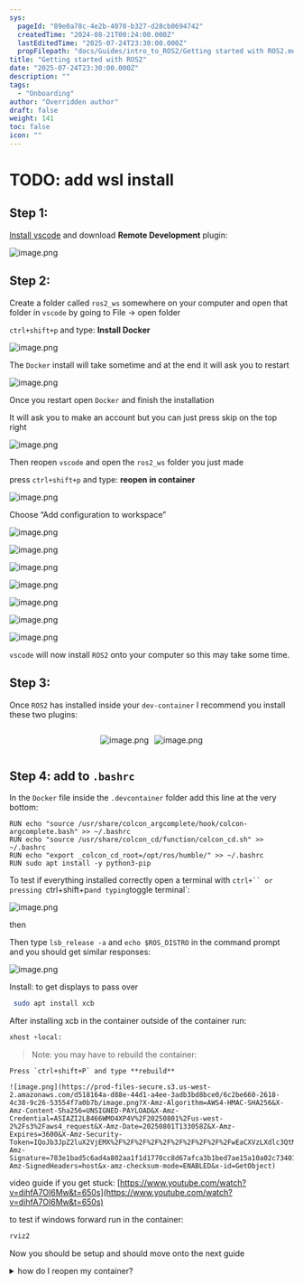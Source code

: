```yaml
---
sys:
  pageId: "89e0a78c-4e2b-4070-b327-d28cb0694742"
  createdTime: "2024-08-21T00:24:00.000Z"
  lastEditedTime: "2025-07-24T23:30:00.000Z"
  propFilepath: "docs/Guides/intro_to_ROS2/Getting started with ROS2.md"
title: "Getting started with ROS2"
date: "2025-07-24T23:30:00.000Z"
description: ""
tags:
  - "Onboarding"
author: "Overridden author"
draft: false
weight: 141
toc: false
icon: ""
---
```


# TODO: add wsl install

## Step 1:

[Install vscode](https://code.visualstudio.com/download) and download **Remote Development** plugin:

![image.png](https://prod-files-secure.s3.us-west-2.amazonaws.com/d518164a-d88e-44d1-a4ee-3adb3bd8bce0/efb52993-1881-4a40-b95e-6f020334f022/image.png?X-Amz-Algorithm=AWS4-HMAC-SHA256&X-Amz-Content-Sha256=UNSIGNED-PAYLOAD&X-Amz-Credential=ASIAZI2LB466WNRIWVE5%2F20250801%2Fus-west-2%2Fs3%2Faws4_request&X-Amz-Date=20250801T133049Z&X-Amz-Expires=3600&X-Amz-Security-Token=IQoJb3JpZ2luX2VjEMX%2F%2F%2F%2F%2F%2F%2F%2F%2F%2FwEaCXVzLXdlc3QtMiJHMEUCIG6LzFFvMBcRRSW3cuXA9kH8oi5iTrrCziX7m964sclGAiEAhQj8AvianRcpmoakCo0odwkq%2BMqNLFfEd4Pypg77Ni4qiAQI7f%2F%2F%2F%2F%2F%2F%2F%2F%2F%2FARAAGgw2Mzc0MjMxODM4MDUiDHfZFXKsBMyKD7ETPyrcA6zb%2BTLr%2B%2BLPLL5eRFqlfbNR18Qw0rsLPubcdTYQ1kyVD5e1LZ%2FFsUT3U4VfzaT6JFlYHiyGVBGg0J7NSLE9aLWaF%2FPzG1xN58gRwhZBmcx7qB1EiYDYegnrbf1ma18%2BKMotKkiaLf%2FMLeXIxV585ZXzZuZjVUfl54HjIMOb3Dvkxz4U8tbcOXO5J7eq9XaYQqY47QWXmBgSX6YbiZpF69hSnyMs1bZCcTKoED2sSIESERK%2Ft%2BZ%2F1qNGLv59FBWVbFIFQCLlXBHP%2FUkpwCN4no0hfwJ51p%2FtY1OmD3Qiu%2Fd%2FdCYnyzp1Vf3jtZe4DB1UrwPjFN4PBJPIH2TBiLqyeQ0U51ajYPOkRVPSMxiayAvB21u7goQNNU697vMh6B04JvIeYrz7o0DCyxprsDG%2BnrB1cZRI0ZUBXJdkIt6g5GwaMp%2B3qm08nMSbDRFpYMgEVPD51DeWNFw2pbotfaiK9QXcNioT8DSoSf8NzEaEHs5RZjYC8rpTG%2BxNfTu65rUBLcyOkFHyp9ZHxUsRuDulhgCuFQK673PqxTGkwFpYZWbLYLv%2F7HgOCw7GhjX3Gi5kNI5OxG3s61HI0DAAsWnOtuV1vt4FzTMQXgsONfNTKVYSe1ENoZnW4AWm8aB1MN7jssQGOqUBVDxdIxqYic1DcCoxGpvfTszh3m4dmV9EOaxuvTY2bV3NGE9Mptw2frTd0qgIOVopVm21fXvrFO1ehxh59R64Ia3dRiloOWU8XwHBgkL%2B7l%2FOlXFn%2FHeVYCrCXpNzok0vSE1qoA9gpVYWDd5thnJ%2FN1T9A62B57I8I6STfWvNssYFUm98XmGnEGudx6CW2LqsLXaqI4oaideguEUPL2ueOIaV%2BPrr&X-Amz-Signature=0d6b21819e6ea7e317585b96b9c453c4489828ad0e5607fdd5e7d3ea8d809958&X-Amz-SignedHeaders=host&x-amz-checksum-mode=ENABLED&x-id=GetObject)

## Step 2:

Create a folder called `ros2_ws` somewhere on your computer and open that folder in `vscode` by going to File → open folder 

`ctrl+shift+p` and type: **Install Docker**

![image.png](https://prod-files-secure.s3.us-west-2.amazonaws.com/d518164a-d88e-44d1-a4ee-3adb3bd8bce0/2269dc0e-1cd5-47ff-bceb-c04ad9b2eab0/image.png?X-Amz-Algorithm=AWS4-HMAC-SHA256&X-Amz-Content-Sha256=UNSIGNED-PAYLOAD&X-Amz-Credential=ASIAZI2LB466WNRIWVE5%2F20250801%2Fus-west-2%2Fs3%2Faws4_request&X-Amz-Date=20250801T133049Z&X-Amz-Expires=3600&X-Amz-Security-Token=IQoJb3JpZ2luX2VjEMX%2F%2F%2F%2F%2F%2F%2F%2F%2F%2FwEaCXVzLXdlc3QtMiJHMEUCIG6LzFFvMBcRRSW3cuXA9kH8oi5iTrrCziX7m964sclGAiEAhQj8AvianRcpmoakCo0odwkq%2BMqNLFfEd4Pypg77Ni4qiAQI7f%2F%2F%2F%2F%2F%2F%2F%2F%2F%2FARAAGgw2Mzc0MjMxODM4MDUiDHfZFXKsBMyKD7ETPyrcA6zb%2BTLr%2B%2BLPLL5eRFqlfbNR18Qw0rsLPubcdTYQ1kyVD5e1LZ%2FFsUT3U4VfzaT6JFlYHiyGVBGg0J7NSLE9aLWaF%2FPzG1xN58gRwhZBmcx7qB1EiYDYegnrbf1ma18%2BKMotKkiaLf%2FMLeXIxV585ZXzZuZjVUfl54HjIMOb3Dvkxz4U8tbcOXO5J7eq9XaYQqY47QWXmBgSX6YbiZpF69hSnyMs1bZCcTKoED2sSIESERK%2Ft%2BZ%2F1qNGLv59FBWVbFIFQCLlXBHP%2FUkpwCN4no0hfwJ51p%2FtY1OmD3Qiu%2Fd%2FdCYnyzp1Vf3jtZe4DB1UrwPjFN4PBJPIH2TBiLqyeQ0U51ajYPOkRVPSMxiayAvB21u7goQNNU697vMh6B04JvIeYrz7o0DCyxprsDG%2BnrB1cZRI0ZUBXJdkIt6g5GwaMp%2B3qm08nMSbDRFpYMgEVPD51DeWNFw2pbotfaiK9QXcNioT8DSoSf8NzEaEHs5RZjYC8rpTG%2BxNfTu65rUBLcyOkFHyp9ZHxUsRuDulhgCuFQK673PqxTGkwFpYZWbLYLv%2F7HgOCw7GhjX3Gi5kNI5OxG3s61HI0DAAsWnOtuV1vt4FzTMQXgsONfNTKVYSe1ENoZnW4AWm8aB1MN7jssQGOqUBVDxdIxqYic1DcCoxGpvfTszh3m4dmV9EOaxuvTY2bV3NGE9Mptw2frTd0qgIOVopVm21fXvrFO1ehxh59R64Ia3dRiloOWU8XwHBgkL%2B7l%2FOlXFn%2FHeVYCrCXpNzok0vSE1qoA9gpVYWDd5thnJ%2FN1T9A62B57I8I6STfWvNssYFUm98XmGnEGudx6CW2LqsLXaqI4oaideguEUPL2ueOIaV%2BPrr&X-Amz-Signature=4205a5eca512fe809429c9876e320f83bea3d373e519be1204409e225ce344d5&X-Amz-SignedHeaders=host&x-amz-checksum-mode=ENABLED&x-id=GetObject)

The `Docker` install will take sometime and at the end it will ask you to restart

![image.png](https://prod-files-secure.s3.us-west-2.amazonaws.com/d518164a-d88e-44d1-a4ee-3adb3bd8bce0/ed233f78-be33-4b1f-b89c-9c346c0e961e/image.png?X-Amz-Algorithm=AWS4-HMAC-SHA256&X-Amz-Content-Sha256=UNSIGNED-PAYLOAD&X-Amz-Credential=ASIAZI2LB466WNRIWVE5%2F20250801%2Fus-west-2%2Fs3%2Faws4_request&X-Amz-Date=20250801T133049Z&X-Amz-Expires=3600&X-Amz-Security-Token=IQoJb3JpZ2luX2VjEMX%2F%2F%2F%2F%2F%2F%2F%2F%2F%2FwEaCXVzLXdlc3QtMiJHMEUCIG6LzFFvMBcRRSW3cuXA9kH8oi5iTrrCziX7m964sclGAiEAhQj8AvianRcpmoakCo0odwkq%2BMqNLFfEd4Pypg77Ni4qiAQI7f%2F%2F%2F%2F%2F%2F%2F%2F%2F%2FARAAGgw2Mzc0MjMxODM4MDUiDHfZFXKsBMyKD7ETPyrcA6zb%2BTLr%2B%2BLPLL5eRFqlfbNR18Qw0rsLPubcdTYQ1kyVD5e1LZ%2FFsUT3U4VfzaT6JFlYHiyGVBGg0J7NSLE9aLWaF%2FPzG1xN58gRwhZBmcx7qB1EiYDYegnrbf1ma18%2BKMotKkiaLf%2FMLeXIxV585ZXzZuZjVUfl54HjIMOb3Dvkxz4U8tbcOXO5J7eq9XaYQqY47QWXmBgSX6YbiZpF69hSnyMs1bZCcTKoED2sSIESERK%2Ft%2BZ%2F1qNGLv59FBWVbFIFQCLlXBHP%2FUkpwCN4no0hfwJ51p%2FtY1OmD3Qiu%2Fd%2FdCYnyzp1Vf3jtZe4DB1UrwPjFN4PBJPIH2TBiLqyeQ0U51ajYPOkRVPSMxiayAvB21u7goQNNU697vMh6B04JvIeYrz7o0DCyxprsDG%2BnrB1cZRI0ZUBXJdkIt6g5GwaMp%2B3qm08nMSbDRFpYMgEVPD51DeWNFw2pbotfaiK9QXcNioT8DSoSf8NzEaEHs5RZjYC8rpTG%2BxNfTu65rUBLcyOkFHyp9ZHxUsRuDulhgCuFQK673PqxTGkwFpYZWbLYLv%2F7HgOCw7GhjX3Gi5kNI5OxG3s61HI0DAAsWnOtuV1vt4FzTMQXgsONfNTKVYSe1ENoZnW4AWm8aB1MN7jssQGOqUBVDxdIxqYic1DcCoxGpvfTszh3m4dmV9EOaxuvTY2bV3NGE9Mptw2frTd0qgIOVopVm21fXvrFO1ehxh59R64Ia3dRiloOWU8XwHBgkL%2B7l%2FOlXFn%2FHeVYCrCXpNzok0vSE1qoA9gpVYWDd5thnJ%2FN1T9A62B57I8I6STfWvNssYFUm98XmGnEGudx6CW2LqsLXaqI4oaideguEUPL2ueOIaV%2BPrr&X-Amz-Signature=b80dc73b7b47e46720c7a0238cbf8bb95fdc9d591b1ab83578a9123dd2d7cec8&X-Amz-SignedHeaders=host&x-amz-checksum-mode=ENABLED&x-id=GetObject)

Once you restart open `Docker` and finish the installation

It will ask you to make an account but you can just press skip on the top right

![image.png](https://prod-files-secure.s3.us-west-2.amazonaws.com/d518164a-d88e-44d1-a4ee-3adb3bd8bce0/21010ad9-1659-4fd9-9f59-9932a09b2a3d/image.png?X-Amz-Algorithm=AWS4-HMAC-SHA256&X-Amz-Content-Sha256=UNSIGNED-PAYLOAD&X-Amz-Credential=ASIAZI2LB466WNRIWVE5%2F20250801%2Fus-west-2%2Fs3%2Faws4_request&X-Amz-Date=20250801T133049Z&X-Amz-Expires=3600&X-Amz-Security-Token=IQoJb3JpZ2luX2VjEMX%2F%2F%2F%2F%2F%2F%2F%2F%2F%2FwEaCXVzLXdlc3QtMiJHMEUCIG6LzFFvMBcRRSW3cuXA9kH8oi5iTrrCziX7m964sclGAiEAhQj8AvianRcpmoakCo0odwkq%2BMqNLFfEd4Pypg77Ni4qiAQI7f%2F%2F%2F%2F%2F%2F%2F%2F%2F%2FARAAGgw2Mzc0MjMxODM4MDUiDHfZFXKsBMyKD7ETPyrcA6zb%2BTLr%2B%2BLPLL5eRFqlfbNR18Qw0rsLPubcdTYQ1kyVD5e1LZ%2FFsUT3U4VfzaT6JFlYHiyGVBGg0J7NSLE9aLWaF%2FPzG1xN58gRwhZBmcx7qB1EiYDYegnrbf1ma18%2BKMotKkiaLf%2FMLeXIxV585ZXzZuZjVUfl54HjIMOb3Dvkxz4U8tbcOXO5J7eq9XaYQqY47QWXmBgSX6YbiZpF69hSnyMs1bZCcTKoED2sSIESERK%2Ft%2BZ%2F1qNGLv59FBWVbFIFQCLlXBHP%2FUkpwCN4no0hfwJ51p%2FtY1OmD3Qiu%2Fd%2FdCYnyzp1Vf3jtZe4DB1UrwPjFN4PBJPIH2TBiLqyeQ0U51ajYPOkRVPSMxiayAvB21u7goQNNU697vMh6B04JvIeYrz7o0DCyxprsDG%2BnrB1cZRI0ZUBXJdkIt6g5GwaMp%2B3qm08nMSbDRFpYMgEVPD51DeWNFw2pbotfaiK9QXcNioT8DSoSf8NzEaEHs5RZjYC8rpTG%2BxNfTu65rUBLcyOkFHyp9ZHxUsRuDulhgCuFQK673PqxTGkwFpYZWbLYLv%2F7HgOCw7GhjX3Gi5kNI5OxG3s61HI0DAAsWnOtuV1vt4FzTMQXgsONfNTKVYSe1ENoZnW4AWm8aB1MN7jssQGOqUBVDxdIxqYic1DcCoxGpvfTszh3m4dmV9EOaxuvTY2bV3NGE9Mptw2frTd0qgIOVopVm21fXvrFO1ehxh59R64Ia3dRiloOWU8XwHBgkL%2B7l%2FOlXFn%2FHeVYCrCXpNzok0vSE1qoA9gpVYWDd5thnJ%2FN1T9A62B57I8I6STfWvNssYFUm98XmGnEGudx6CW2LqsLXaqI4oaideguEUPL2ueOIaV%2BPrr&X-Amz-Signature=d436b9f91dfbf77ca75d4f7028923afd7813e874b8b7f12e7ec330993bb27b0d&X-Amz-SignedHeaders=host&x-amz-checksum-mode=ENABLED&x-id=GetObject)

Then reopen `vscode` and open the `ros2_ws` folder you just made

press `ctrl+shift+p` and type: **reopen in container**

![image.png](https://prod-files-secure.s3.us-west-2.amazonaws.com/d518164a-d88e-44d1-a4ee-3adb3bd8bce0/4e93b8c2-41ad-488c-8095-c74205196118/image.png?X-Amz-Algorithm=AWS4-HMAC-SHA256&X-Amz-Content-Sha256=UNSIGNED-PAYLOAD&X-Amz-Credential=ASIAZI2LB466WNRIWVE5%2F20250801%2Fus-west-2%2Fs3%2Faws4_request&X-Amz-Date=20250801T133049Z&X-Amz-Expires=3600&X-Amz-Security-Token=IQoJb3JpZ2luX2VjEMX%2F%2F%2F%2F%2F%2F%2F%2F%2F%2FwEaCXVzLXdlc3QtMiJHMEUCIG6LzFFvMBcRRSW3cuXA9kH8oi5iTrrCziX7m964sclGAiEAhQj8AvianRcpmoakCo0odwkq%2BMqNLFfEd4Pypg77Ni4qiAQI7f%2F%2F%2F%2F%2F%2F%2F%2F%2F%2FARAAGgw2Mzc0MjMxODM4MDUiDHfZFXKsBMyKD7ETPyrcA6zb%2BTLr%2B%2BLPLL5eRFqlfbNR18Qw0rsLPubcdTYQ1kyVD5e1LZ%2FFsUT3U4VfzaT6JFlYHiyGVBGg0J7NSLE9aLWaF%2FPzG1xN58gRwhZBmcx7qB1EiYDYegnrbf1ma18%2BKMotKkiaLf%2FMLeXIxV585ZXzZuZjVUfl54HjIMOb3Dvkxz4U8tbcOXO5J7eq9XaYQqY47QWXmBgSX6YbiZpF69hSnyMs1bZCcTKoED2sSIESERK%2Ft%2BZ%2F1qNGLv59FBWVbFIFQCLlXBHP%2FUkpwCN4no0hfwJ51p%2FtY1OmD3Qiu%2Fd%2FdCYnyzp1Vf3jtZe4DB1UrwPjFN4PBJPIH2TBiLqyeQ0U51ajYPOkRVPSMxiayAvB21u7goQNNU697vMh6B04JvIeYrz7o0DCyxprsDG%2BnrB1cZRI0ZUBXJdkIt6g5GwaMp%2B3qm08nMSbDRFpYMgEVPD51DeWNFw2pbotfaiK9QXcNioT8DSoSf8NzEaEHs5RZjYC8rpTG%2BxNfTu65rUBLcyOkFHyp9ZHxUsRuDulhgCuFQK673PqxTGkwFpYZWbLYLv%2F7HgOCw7GhjX3Gi5kNI5OxG3s61HI0DAAsWnOtuV1vt4FzTMQXgsONfNTKVYSe1ENoZnW4AWm8aB1MN7jssQGOqUBVDxdIxqYic1DcCoxGpvfTszh3m4dmV9EOaxuvTY2bV3NGE9Mptw2frTd0qgIOVopVm21fXvrFO1ehxh59R64Ia3dRiloOWU8XwHBgkL%2B7l%2FOlXFn%2FHeVYCrCXpNzok0vSE1qoA9gpVYWDd5thnJ%2FN1T9A62B57I8I6STfWvNssYFUm98XmGnEGudx6CW2LqsLXaqI4oaideguEUPL2ueOIaV%2BPrr&X-Amz-Signature=148632855e8fae1b8a4072ecb9183e0c4734cfc61550d277b49666d1c9ed06c1&X-Amz-SignedHeaders=host&x-amz-checksum-mode=ENABLED&x-id=GetObject)

Choose “Add configuration to workspace”

![image.png](https://prod-files-secure.s3.us-west-2.amazonaws.com/d518164a-d88e-44d1-a4ee-3adb3bd8bce0/9560b282-5060-4989-ba37-97e7b2c22476/image.png?X-Amz-Algorithm=AWS4-HMAC-SHA256&X-Amz-Content-Sha256=UNSIGNED-PAYLOAD&X-Amz-Credential=ASIAZI2LB466WNRIWVE5%2F20250801%2Fus-west-2%2Fs3%2Faws4_request&X-Amz-Date=20250801T133049Z&X-Amz-Expires=3600&X-Amz-Security-Token=IQoJb3JpZ2luX2VjEMX%2F%2F%2F%2F%2F%2F%2F%2F%2F%2FwEaCXVzLXdlc3QtMiJHMEUCIG6LzFFvMBcRRSW3cuXA9kH8oi5iTrrCziX7m964sclGAiEAhQj8AvianRcpmoakCo0odwkq%2BMqNLFfEd4Pypg77Ni4qiAQI7f%2F%2F%2F%2F%2F%2F%2F%2F%2F%2FARAAGgw2Mzc0MjMxODM4MDUiDHfZFXKsBMyKD7ETPyrcA6zb%2BTLr%2B%2BLPLL5eRFqlfbNR18Qw0rsLPubcdTYQ1kyVD5e1LZ%2FFsUT3U4VfzaT6JFlYHiyGVBGg0J7NSLE9aLWaF%2FPzG1xN58gRwhZBmcx7qB1EiYDYegnrbf1ma18%2BKMotKkiaLf%2FMLeXIxV585ZXzZuZjVUfl54HjIMOb3Dvkxz4U8tbcOXO5J7eq9XaYQqY47QWXmBgSX6YbiZpF69hSnyMs1bZCcTKoED2sSIESERK%2Ft%2BZ%2F1qNGLv59FBWVbFIFQCLlXBHP%2FUkpwCN4no0hfwJ51p%2FtY1OmD3Qiu%2Fd%2FdCYnyzp1Vf3jtZe4DB1UrwPjFN4PBJPIH2TBiLqyeQ0U51ajYPOkRVPSMxiayAvB21u7goQNNU697vMh6B04JvIeYrz7o0DCyxprsDG%2BnrB1cZRI0ZUBXJdkIt6g5GwaMp%2B3qm08nMSbDRFpYMgEVPD51DeWNFw2pbotfaiK9QXcNioT8DSoSf8NzEaEHs5RZjYC8rpTG%2BxNfTu65rUBLcyOkFHyp9ZHxUsRuDulhgCuFQK673PqxTGkwFpYZWbLYLv%2F7HgOCw7GhjX3Gi5kNI5OxG3s61HI0DAAsWnOtuV1vt4FzTMQXgsONfNTKVYSe1ENoZnW4AWm8aB1MN7jssQGOqUBVDxdIxqYic1DcCoxGpvfTszh3m4dmV9EOaxuvTY2bV3NGE9Mptw2frTd0qgIOVopVm21fXvrFO1ehxh59R64Ia3dRiloOWU8XwHBgkL%2B7l%2FOlXFn%2FHeVYCrCXpNzok0vSE1qoA9gpVYWDd5thnJ%2FN1T9A62B57I8I6STfWvNssYFUm98XmGnEGudx6CW2LqsLXaqI4oaideguEUPL2ueOIaV%2BPrr&X-Amz-Signature=2575e18fd50d51cbd25f18241349875bbffff5685b650c8b9fb43375b7ad53f2&X-Amz-SignedHeaders=host&x-amz-checksum-mode=ENABLED&x-id=GetObject)

![image.png](https://prod-files-secure.s3.us-west-2.amazonaws.com/d518164a-d88e-44d1-a4ee-3adb3bd8bce0/2ee63f81-886b-48e8-a553-dc6e5eac99e4/image.png?X-Amz-Algorithm=AWS4-HMAC-SHA256&X-Amz-Content-Sha256=UNSIGNED-PAYLOAD&X-Amz-Credential=ASIAZI2LB466WNRIWVE5%2F20250801%2Fus-west-2%2Fs3%2Faws4_request&X-Amz-Date=20250801T133049Z&X-Amz-Expires=3600&X-Amz-Security-Token=IQoJb3JpZ2luX2VjEMX%2F%2F%2F%2F%2F%2F%2F%2F%2F%2FwEaCXVzLXdlc3QtMiJHMEUCIG6LzFFvMBcRRSW3cuXA9kH8oi5iTrrCziX7m964sclGAiEAhQj8AvianRcpmoakCo0odwkq%2BMqNLFfEd4Pypg77Ni4qiAQI7f%2F%2F%2F%2F%2F%2F%2F%2F%2F%2FARAAGgw2Mzc0MjMxODM4MDUiDHfZFXKsBMyKD7ETPyrcA6zb%2BTLr%2B%2BLPLL5eRFqlfbNR18Qw0rsLPubcdTYQ1kyVD5e1LZ%2FFsUT3U4VfzaT6JFlYHiyGVBGg0J7NSLE9aLWaF%2FPzG1xN58gRwhZBmcx7qB1EiYDYegnrbf1ma18%2BKMotKkiaLf%2FMLeXIxV585ZXzZuZjVUfl54HjIMOb3Dvkxz4U8tbcOXO5J7eq9XaYQqY47QWXmBgSX6YbiZpF69hSnyMs1bZCcTKoED2sSIESERK%2Ft%2BZ%2F1qNGLv59FBWVbFIFQCLlXBHP%2FUkpwCN4no0hfwJ51p%2FtY1OmD3Qiu%2Fd%2FdCYnyzp1Vf3jtZe4DB1UrwPjFN4PBJPIH2TBiLqyeQ0U51ajYPOkRVPSMxiayAvB21u7goQNNU697vMh6B04JvIeYrz7o0DCyxprsDG%2BnrB1cZRI0ZUBXJdkIt6g5GwaMp%2B3qm08nMSbDRFpYMgEVPD51DeWNFw2pbotfaiK9QXcNioT8DSoSf8NzEaEHs5RZjYC8rpTG%2BxNfTu65rUBLcyOkFHyp9ZHxUsRuDulhgCuFQK673PqxTGkwFpYZWbLYLv%2F7HgOCw7GhjX3Gi5kNI5OxG3s61HI0DAAsWnOtuV1vt4FzTMQXgsONfNTKVYSe1ENoZnW4AWm8aB1MN7jssQGOqUBVDxdIxqYic1DcCoxGpvfTszh3m4dmV9EOaxuvTY2bV3NGE9Mptw2frTd0qgIOVopVm21fXvrFO1ehxh59R64Ia3dRiloOWU8XwHBgkL%2B7l%2FOlXFn%2FHeVYCrCXpNzok0vSE1qoA9gpVYWDd5thnJ%2FN1T9A62B57I8I6STfWvNssYFUm98XmGnEGudx6CW2LqsLXaqI4oaideguEUPL2ueOIaV%2BPrr&X-Amz-Signature=26e0eeddd0141f334ead61d0c3c28a97f05af7900c2975e1f041c4cddc0f0ad7&X-Amz-SignedHeaders=host&x-amz-checksum-mode=ENABLED&x-id=GetObject)

![image.png](https://prod-files-secure.s3.us-west-2.amazonaws.com/d518164a-d88e-44d1-a4ee-3adb3bd8bce0/e0fd626c-c8b6-4b2c-95d1-fa4c26514504/image.png?X-Amz-Algorithm=AWS4-HMAC-SHA256&X-Amz-Content-Sha256=UNSIGNED-PAYLOAD&X-Amz-Credential=ASIAZI2LB466WNRIWVE5%2F20250801%2Fus-west-2%2Fs3%2Faws4_request&X-Amz-Date=20250801T133049Z&X-Amz-Expires=3600&X-Amz-Security-Token=IQoJb3JpZ2luX2VjEMX%2F%2F%2F%2F%2F%2F%2F%2F%2F%2FwEaCXVzLXdlc3QtMiJHMEUCIG6LzFFvMBcRRSW3cuXA9kH8oi5iTrrCziX7m964sclGAiEAhQj8AvianRcpmoakCo0odwkq%2BMqNLFfEd4Pypg77Ni4qiAQI7f%2F%2F%2F%2F%2F%2F%2F%2F%2F%2FARAAGgw2Mzc0MjMxODM4MDUiDHfZFXKsBMyKD7ETPyrcA6zb%2BTLr%2B%2BLPLL5eRFqlfbNR18Qw0rsLPubcdTYQ1kyVD5e1LZ%2FFsUT3U4VfzaT6JFlYHiyGVBGg0J7NSLE9aLWaF%2FPzG1xN58gRwhZBmcx7qB1EiYDYegnrbf1ma18%2BKMotKkiaLf%2FMLeXIxV585ZXzZuZjVUfl54HjIMOb3Dvkxz4U8tbcOXO5J7eq9XaYQqY47QWXmBgSX6YbiZpF69hSnyMs1bZCcTKoED2sSIESERK%2Ft%2BZ%2F1qNGLv59FBWVbFIFQCLlXBHP%2FUkpwCN4no0hfwJ51p%2FtY1OmD3Qiu%2Fd%2FdCYnyzp1Vf3jtZe4DB1UrwPjFN4PBJPIH2TBiLqyeQ0U51ajYPOkRVPSMxiayAvB21u7goQNNU697vMh6B04JvIeYrz7o0DCyxprsDG%2BnrB1cZRI0ZUBXJdkIt6g5GwaMp%2B3qm08nMSbDRFpYMgEVPD51DeWNFw2pbotfaiK9QXcNioT8DSoSf8NzEaEHs5RZjYC8rpTG%2BxNfTu65rUBLcyOkFHyp9ZHxUsRuDulhgCuFQK673PqxTGkwFpYZWbLYLv%2F7HgOCw7GhjX3Gi5kNI5OxG3s61HI0DAAsWnOtuV1vt4FzTMQXgsONfNTKVYSe1ENoZnW4AWm8aB1MN7jssQGOqUBVDxdIxqYic1DcCoxGpvfTszh3m4dmV9EOaxuvTY2bV3NGE9Mptw2frTd0qgIOVopVm21fXvrFO1ehxh59R64Ia3dRiloOWU8XwHBgkL%2B7l%2FOlXFn%2FHeVYCrCXpNzok0vSE1qoA9gpVYWDd5thnJ%2FN1T9A62B57I8I6STfWvNssYFUm98XmGnEGudx6CW2LqsLXaqI4oaideguEUPL2ueOIaV%2BPrr&X-Amz-Signature=7705cca009a1c95dd13427d585aa64e20c35fb8e08a2679fc8d444c128f3709c&X-Amz-SignedHeaders=host&x-amz-checksum-mode=ENABLED&x-id=GetObject)

![image.png](https://prod-files-secure.s3.us-west-2.amazonaws.com/d518164a-d88e-44d1-a4ee-3adb3bd8bce0/a2e13f50-d2ab-4719-a4c2-7ced634bfc9d/image.png?X-Amz-Algorithm=AWS4-HMAC-SHA256&X-Amz-Content-Sha256=UNSIGNED-PAYLOAD&X-Amz-Credential=ASIAZI2LB466WNRIWVE5%2F20250801%2Fus-west-2%2Fs3%2Faws4_request&X-Amz-Date=20250801T133049Z&X-Amz-Expires=3600&X-Amz-Security-Token=IQoJb3JpZ2luX2VjEMX%2F%2F%2F%2F%2F%2F%2F%2F%2F%2FwEaCXVzLXdlc3QtMiJHMEUCIG6LzFFvMBcRRSW3cuXA9kH8oi5iTrrCziX7m964sclGAiEAhQj8AvianRcpmoakCo0odwkq%2BMqNLFfEd4Pypg77Ni4qiAQI7f%2F%2F%2F%2F%2F%2F%2F%2F%2F%2FARAAGgw2Mzc0MjMxODM4MDUiDHfZFXKsBMyKD7ETPyrcA6zb%2BTLr%2B%2BLPLL5eRFqlfbNR18Qw0rsLPubcdTYQ1kyVD5e1LZ%2FFsUT3U4VfzaT6JFlYHiyGVBGg0J7NSLE9aLWaF%2FPzG1xN58gRwhZBmcx7qB1EiYDYegnrbf1ma18%2BKMotKkiaLf%2FMLeXIxV585ZXzZuZjVUfl54HjIMOb3Dvkxz4U8tbcOXO5J7eq9XaYQqY47QWXmBgSX6YbiZpF69hSnyMs1bZCcTKoED2sSIESERK%2Ft%2BZ%2F1qNGLv59FBWVbFIFQCLlXBHP%2FUkpwCN4no0hfwJ51p%2FtY1OmD3Qiu%2Fd%2FdCYnyzp1Vf3jtZe4DB1UrwPjFN4PBJPIH2TBiLqyeQ0U51ajYPOkRVPSMxiayAvB21u7goQNNU697vMh6B04JvIeYrz7o0DCyxprsDG%2BnrB1cZRI0ZUBXJdkIt6g5GwaMp%2B3qm08nMSbDRFpYMgEVPD51DeWNFw2pbotfaiK9QXcNioT8DSoSf8NzEaEHs5RZjYC8rpTG%2BxNfTu65rUBLcyOkFHyp9ZHxUsRuDulhgCuFQK673PqxTGkwFpYZWbLYLv%2F7HgOCw7GhjX3Gi5kNI5OxG3s61HI0DAAsWnOtuV1vt4FzTMQXgsONfNTKVYSe1ENoZnW4AWm8aB1MN7jssQGOqUBVDxdIxqYic1DcCoxGpvfTszh3m4dmV9EOaxuvTY2bV3NGE9Mptw2frTd0qgIOVopVm21fXvrFO1ehxh59R64Ia3dRiloOWU8XwHBgkL%2B7l%2FOlXFn%2FHeVYCrCXpNzok0vSE1qoA9gpVYWDd5thnJ%2FN1T9A62B57I8I6STfWvNssYFUm98XmGnEGudx6CW2LqsLXaqI4oaideguEUPL2ueOIaV%2BPrr&X-Amz-Signature=d51b8f14edec5a7974734900ab754fc20423c6cde93396935af6fdcae722e51e&X-Amz-SignedHeaders=host&x-amz-checksum-mode=ENABLED&x-id=GetObject)

![image.png](https://prod-files-secure.s3.us-west-2.amazonaws.com/d518164a-d88e-44d1-a4ee-3adb3bd8bce0/6cc478ad-aaba-4bf7-9fcc-403277ab896c/image.png?X-Amz-Algorithm=AWS4-HMAC-SHA256&X-Amz-Content-Sha256=UNSIGNED-PAYLOAD&X-Amz-Credential=ASIAZI2LB466WNRIWVE5%2F20250801%2Fus-west-2%2Fs3%2Faws4_request&X-Amz-Date=20250801T133049Z&X-Amz-Expires=3600&X-Amz-Security-Token=IQoJb3JpZ2luX2VjEMX%2F%2F%2F%2F%2F%2F%2F%2F%2F%2FwEaCXVzLXdlc3QtMiJHMEUCIG6LzFFvMBcRRSW3cuXA9kH8oi5iTrrCziX7m964sclGAiEAhQj8AvianRcpmoakCo0odwkq%2BMqNLFfEd4Pypg77Ni4qiAQI7f%2F%2F%2F%2F%2F%2F%2F%2F%2F%2FARAAGgw2Mzc0MjMxODM4MDUiDHfZFXKsBMyKD7ETPyrcA6zb%2BTLr%2B%2BLPLL5eRFqlfbNR18Qw0rsLPubcdTYQ1kyVD5e1LZ%2FFsUT3U4VfzaT6JFlYHiyGVBGg0J7NSLE9aLWaF%2FPzG1xN58gRwhZBmcx7qB1EiYDYegnrbf1ma18%2BKMotKkiaLf%2FMLeXIxV585ZXzZuZjVUfl54HjIMOb3Dvkxz4U8tbcOXO5J7eq9XaYQqY47QWXmBgSX6YbiZpF69hSnyMs1bZCcTKoED2sSIESERK%2Ft%2BZ%2F1qNGLv59FBWVbFIFQCLlXBHP%2FUkpwCN4no0hfwJ51p%2FtY1OmD3Qiu%2Fd%2FdCYnyzp1Vf3jtZe4DB1UrwPjFN4PBJPIH2TBiLqyeQ0U51ajYPOkRVPSMxiayAvB21u7goQNNU697vMh6B04JvIeYrz7o0DCyxprsDG%2BnrB1cZRI0ZUBXJdkIt6g5GwaMp%2B3qm08nMSbDRFpYMgEVPD51DeWNFw2pbotfaiK9QXcNioT8DSoSf8NzEaEHs5RZjYC8rpTG%2BxNfTu65rUBLcyOkFHyp9ZHxUsRuDulhgCuFQK673PqxTGkwFpYZWbLYLv%2F7HgOCw7GhjX3Gi5kNI5OxG3s61HI0DAAsWnOtuV1vt4FzTMQXgsONfNTKVYSe1ENoZnW4AWm8aB1MN7jssQGOqUBVDxdIxqYic1DcCoxGpvfTszh3m4dmV9EOaxuvTY2bV3NGE9Mptw2frTd0qgIOVopVm21fXvrFO1ehxh59R64Ia3dRiloOWU8XwHBgkL%2B7l%2FOlXFn%2FHeVYCrCXpNzok0vSE1qoA9gpVYWDd5thnJ%2FN1T9A62B57I8I6STfWvNssYFUm98XmGnEGudx6CW2LqsLXaqI4oaideguEUPL2ueOIaV%2BPrr&X-Amz-Signature=5e6cdd09a7a449c1164b15a90ca4d3f1f24765090bf3064fdd9c57a4d2bf563e&X-Amz-SignedHeaders=host&x-amz-checksum-mode=ENABLED&x-id=GetObject)

![image.png](https://prod-files-secure.s3.us-west-2.amazonaws.com/d518164a-d88e-44d1-a4ee-3adb3bd8bce0/53255b28-f75e-430f-b9e3-c0ac8577e42b/image.png?X-Amz-Algorithm=AWS4-HMAC-SHA256&X-Amz-Content-Sha256=UNSIGNED-PAYLOAD&X-Amz-Credential=ASIAZI2LB466WNRIWVE5%2F20250801%2Fus-west-2%2Fs3%2Faws4_request&X-Amz-Date=20250801T133049Z&X-Amz-Expires=3600&X-Amz-Security-Token=IQoJb3JpZ2luX2VjEMX%2F%2F%2F%2F%2F%2F%2F%2F%2F%2FwEaCXVzLXdlc3QtMiJHMEUCIG6LzFFvMBcRRSW3cuXA9kH8oi5iTrrCziX7m964sclGAiEAhQj8AvianRcpmoakCo0odwkq%2BMqNLFfEd4Pypg77Ni4qiAQI7f%2F%2F%2F%2F%2F%2F%2F%2F%2F%2FARAAGgw2Mzc0MjMxODM4MDUiDHfZFXKsBMyKD7ETPyrcA6zb%2BTLr%2B%2BLPLL5eRFqlfbNR18Qw0rsLPubcdTYQ1kyVD5e1LZ%2FFsUT3U4VfzaT6JFlYHiyGVBGg0J7NSLE9aLWaF%2FPzG1xN58gRwhZBmcx7qB1EiYDYegnrbf1ma18%2BKMotKkiaLf%2FMLeXIxV585ZXzZuZjVUfl54HjIMOb3Dvkxz4U8tbcOXO5J7eq9XaYQqY47QWXmBgSX6YbiZpF69hSnyMs1bZCcTKoED2sSIESERK%2Ft%2BZ%2F1qNGLv59FBWVbFIFQCLlXBHP%2FUkpwCN4no0hfwJ51p%2FtY1OmD3Qiu%2Fd%2FdCYnyzp1Vf3jtZe4DB1UrwPjFN4PBJPIH2TBiLqyeQ0U51ajYPOkRVPSMxiayAvB21u7goQNNU697vMh6B04JvIeYrz7o0DCyxprsDG%2BnrB1cZRI0ZUBXJdkIt6g5GwaMp%2B3qm08nMSbDRFpYMgEVPD51DeWNFw2pbotfaiK9QXcNioT8DSoSf8NzEaEHs5RZjYC8rpTG%2BxNfTu65rUBLcyOkFHyp9ZHxUsRuDulhgCuFQK673PqxTGkwFpYZWbLYLv%2F7HgOCw7GhjX3Gi5kNI5OxG3s61HI0DAAsWnOtuV1vt4FzTMQXgsONfNTKVYSe1ENoZnW4AWm8aB1MN7jssQGOqUBVDxdIxqYic1DcCoxGpvfTszh3m4dmV9EOaxuvTY2bV3NGE9Mptw2frTd0qgIOVopVm21fXvrFO1ehxh59R64Ia3dRiloOWU8XwHBgkL%2B7l%2FOlXFn%2FHeVYCrCXpNzok0vSE1qoA9gpVYWDd5thnJ%2FN1T9A62B57I8I6STfWvNssYFUm98XmGnEGudx6CW2LqsLXaqI4oaideguEUPL2ueOIaV%2BPrr&X-Amz-Signature=fa398d505c335d2b056f36d074c9651f5341bf45e7c844a8160002de740be0b4&X-Amz-SignedHeaders=host&x-amz-checksum-mode=ENABLED&x-id=GetObject)

![image.png](https://prod-files-secure.s3.us-west-2.amazonaws.com/d518164a-d88e-44d1-a4ee-3adb3bd8bce0/7c562767-5af9-4ffb-97d1-327bcdf4ee00/image.png?X-Amz-Algorithm=AWS4-HMAC-SHA256&X-Amz-Content-Sha256=UNSIGNED-PAYLOAD&X-Amz-Credential=ASIAZI2LB466WNRIWVE5%2F20250801%2Fus-west-2%2Fs3%2Faws4_request&X-Amz-Date=20250801T133049Z&X-Amz-Expires=3600&X-Amz-Security-Token=IQoJb3JpZ2luX2VjEMX%2F%2F%2F%2F%2F%2F%2F%2F%2F%2FwEaCXVzLXdlc3QtMiJHMEUCIG6LzFFvMBcRRSW3cuXA9kH8oi5iTrrCziX7m964sclGAiEAhQj8AvianRcpmoakCo0odwkq%2BMqNLFfEd4Pypg77Ni4qiAQI7f%2F%2F%2F%2F%2F%2F%2F%2F%2F%2FARAAGgw2Mzc0MjMxODM4MDUiDHfZFXKsBMyKD7ETPyrcA6zb%2BTLr%2B%2BLPLL5eRFqlfbNR18Qw0rsLPubcdTYQ1kyVD5e1LZ%2FFsUT3U4VfzaT6JFlYHiyGVBGg0J7NSLE9aLWaF%2FPzG1xN58gRwhZBmcx7qB1EiYDYegnrbf1ma18%2BKMotKkiaLf%2FMLeXIxV585ZXzZuZjVUfl54HjIMOb3Dvkxz4U8tbcOXO5J7eq9XaYQqY47QWXmBgSX6YbiZpF69hSnyMs1bZCcTKoED2sSIESERK%2Ft%2BZ%2F1qNGLv59FBWVbFIFQCLlXBHP%2FUkpwCN4no0hfwJ51p%2FtY1OmD3Qiu%2Fd%2FdCYnyzp1Vf3jtZe4DB1UrwPjFN4PBJPIH2TBiLqyeQ0U51ajYPOkRVPSMxiayAvB21u7goQNNU697vMh6B04JvIeYrz7o0DCyxprsDG%2BnrB1cZRI0ZUBXJdkIt6g5GwaMp%2B3qm08nMSbDRFpYMgEVPD51DeWNFw2pbotfaiK9QXcNioT8DSoSf8NzEaEHs5RZjYC8rpTG%2BxNfTu65rUBLcyOkFHyp9ZHxUsRuDulhgCuFQK673PqxTGkwFpYZWbLYLv%2F7HgOCw7GhjX3Gi5kNI5OxG3s61HI0DAAsWnOtuV1vt4FzTMQXgsONfNTKVYSe1ENoZnW4AWm8aB1MN7jssQGOqUBVDxdIxqYic1DcCoxGpvfTszh3m4dmV9EOaxuvTY2bV3NGE9Mptw2frTd0qgIOVopVm21fXvrFO1ehxh59R64Ia3dRiloOWU8XwHBgkL%2B7l%2FOlXFn%2FHeVYCrCXpNzok0vSE1qoA9gpVYWDd5thnJ%2FN1T9A62B57I8I6STfWvNssYFUm98XmGnEGudx6CW2LqsLXaqI4oaideguEUPL2ueOIaV%2BPrr&X-Amz-Signature=b529fcaf9c4720266a860fab9b17b131c37545b5930005522e59856b8371ba85&X-Amz-SignedHeaders=host&x-amz-checksum-mode=ENABLED&x-id=GetObject)

`vscode` will now install `ROS2` onto your computer so this may take some time.

## Step 3:

Once `ROS2` has installed inside your `dev-container` I recommend you install these two plugins:

<div style="display: flex;flex-direction: row; column-gap:10px; max-width: 630px;justify-content: center;">
<div>

![image.png](https://prod-files-secure.s3.us-west-2.amazonaws.com/d518164a-d88e-44d1-a4ee-3adb3bd8bce0/3fc3d550-5a54-4ba1-ba6b-faa01cdb7369/image.png?X-Amz-Algorithm=AWS4-HMAC-SHA256&X-Amz-Content-Sha256=UNSIGNED-PAYLOAD&X-Amz-Credential=ASIAZI2LB4663JA62XYW%2F20250801%2Fus-west-2%2Fs3%2Faws4_request&X-Amz-Date=20250801T133055Z&X-Amz-Expires=3600&X-Amz-Security-Token=IQoJb3JpZ2luX2VjEMX%2F%2F%2F%2F%2F%2F%2F%2F%2F%2FwEaCXVzLXdlc3QtMiJHMEUCICDKYd5kfBKt16qwNIj3odYdPvwQFU4tXje2iPexRjUZAiEA%2FZ1BanLmg4B14r8ANDXATpqkGIymtXpexDyv78nHz0cqiAQI7f%2F%2F%2F%2F%2F%2F%2F%2F%2F%2FARAAGgw2Mzc0MjMxODM4MDUiDKA1zJ%2Bo63CD1dj8WyrcAywvOntfH%2FzX0Yw3x%2FkC0cLqGdNRhsYzZbzIQixDg2uA8%2Fjs3i%2BAjXJRFiIwQ1wZ2G%2F8OW8mLyop%2FYWtmSW1URA6LMmQnrDDxR%2FSvxCovWgEIJ4YL2C20zmpY0Og%2F8dToCemg2zJsULNvIuFEQYOcZdvahmhGsej4ZLAIaYVh3QBXc082kX9dyd2qxViGZSjaLGADe1aj0BVVlE%2BTKuqm%2BQNBaWimIl5yGS5oH2Otk5lr1Ptzsk4CBK7yGB4ZXO0VucmM7wZ5bLNwcFoFd9nkWb0%2BUjdMZAhsvTxmWtPU6kX9Wu1MkDy1N1ibjBTY31Xe6m7T75JN4x7uISI71D%2FwPVaNTFTmHSPNlhy8p5R0tqGN4X35gbbS%2F9dbY9eAmLMX6LjkEw1K2naiYUUWb%2BRitFiUSpROW3EMSR6l0zICHzMg%2FOIMKMdBXvX28Jv%2BPc4sglavE%2B1bPBUo2JNKe6io8zf2DNjLodBLLPnJ1FExa9NV%2BBi5DbSqwJVbEyn%2BQdHjyzIFtbMqmEjy%2Bnl1D0fzEnB57tMCZxX4SfPOuhI9oOV7Rqbclp6IpeE675qaCggE7rzJmhq3R1OVklDB8g%2Bf7EbZur2pD9Xe5tkBVoOO8pCNmweqCppDRP5wVcbMKjjssQGOqUBqjitzMreNhm5Xe4UegtJAqf%2BpCkO4i8hcgH%2B8O8HrFf7ZTn2qYF3hplZHkIccyYrJFazio4MCNWYM7WAyjauXIkjlMwL3qZDUMMl6yHbK0n3Lqn8CE9JzeCdNQkpdyWArffbEm2lNBRJ%2BCeKPkz8nTJZ6Vm8CLMKvxOSbQvY1iyFxAbxe2V893gWOEjkBHLstz3GrWPfoGYU5EPdz2KOVtxRvJRT&X-Amz-Signature=fddab69b67d4ecf7c3f1cac89ebd5dee0d4fbf3f1ad636aed92f223ed738008a&X-Amz-SignedHeaders=host&x-amz-checksum-mode=ENABLED&x-id=GetObject)

</div>
<div>

![image.png](https://prod-files-secure.s3.us-west-2.amazonaws.com/d518164a-d88e-44d1-a4ee-3adb3bd8bce0/d994cc66-13c2-4093-a5a3-f84cf4601a82/image.png?X-Amz-Algorithm=AWS4-HMAC-SHA256&X-Amz-Content-Sha256=UNSIGNED-PAYLOAD&X-Amz-Credential=ASIAZI2LB466YQXP33IH%2F20250801%2Fus-west-2%2Fs3%2Faws4_request&X-Amz-Date=20250801T133055Z&X-Amz-Expires=3600&X-Amz-Security-Token=IQoJb3JpZ2luX2VjEMX%2F%2F%2F%2F%2F%2F%2F%2F%2F%2FwEaCXVzLXdlc3QtMiJHMEUCIQDOSmDRtKljcNo6IC98owbU3yo2S33jfwCNDHmixD1S8AIgBa2yLxsDypoVNp2SBhWrtiwlaSoSgsifRtjg%2FzS%2B1dsqiAQI7f%2F%2F%2F%2F%2F%2F%2F%2F%2F%2FARAAGgw2Mzc0MjMxODM4MDUiDKzoE9sGYpL1loQ4byrcAwSDHLjtKAEdtJQOD53g7CnwXoUmUSq7sMwgTG5kOG%2FyCbEt3LWNlmWyGz1MBnARoBXYTiZ25Ms4McKaTWwiCQ1uuI1OyUpQkG1mup4WuuKnOXl4bERqmOM5VPrRsmjoY2MeJR5GbLdCH%2Fpv4VjRSomkLqL2bWk3V0KT1uWwdrNvK3ac%2BygWR%2BYgdJyCfFEXJQEJCsacy0qiNEM%2BqMHEQR8t6jZTRGXMimhs8sKBtRj1i3ml8KbsAfJ7UBft5K7tmfRN5nWYVkCQF8VgEmJvu3wq1Qi4%2FsRjghsV6H3OmnBmfAZfbguPjxrXHFnBtxy5%2Ba8Qro5V2trDXaEwlIrSjwplaSeQ5nFRDni5iUlGONF%2BTRCBqRLKgmSKRug7KQYdeU6bfcCZfNLrT%2BKxfPL5ztQjrjfqinZdza5EP1Mflz3wVA1gOb271QTrD8Ki6MepbYFhhHWBYl19QlSzKmDBzBosN62d%2Fc9KFuTMdV5A%2Bd%2FaE7J4WHlZMXYqCsqnyRp3%2FMqYqEIOBMUuifq7Or%2FgYjVJtmBMTg0jO3DLqMLlBCr4Mk0UC0CWMdjUAtv8kmTuluHOu85ICZApMUAjUFzhMYQwfoA0fydkYrl3CGVztL2I33AvVFpOxzElHHM9MODjssQGOqUBZmPh0splRacu1hvzXZWEZdEhGnXCLxT94p8FcjX7uSUHQiFR6MP9bgoA5AOSScBVKXn6aES3HHg3EypkyTWb9kbw9zCQXAoTBPGNyBuI2lm2iEvJtcM%2F44rtPKrBlY37vYfO7by6IvBfSoO5GbXCRM9o42PU%2BenxuRjiEJxStdJEDWo6B2QMA7Mwds8P750gEm3HORUFl4Su3%2B1wxRYjvuNskum4&X-Amz-Signature=431ea78198a2ca00b67b71ba4469835c71dd84b17969e4dca6d61fab8fdb7516&X-Amz-SignedHeaders=host&x-amz-checksum-mode=ENABLED&x-id=GetObject)

</div>
</div>

## Step 4: add to `.bashrc`

In the `Docker` file inside the `.devcontainer` folder add this line at the very bottom: 

```docker
RUN echo "source /usr/share/colcon_argcomplete/hook/colcon-argcomplete.bash" >> ~/.bashrc
RUN echo "source /usr/share/colcon_cd/function/colcon_cd.sh" >> ~/.bashrc
RUN echo "export _colcon_cd_root=/opt/ros/humble/" >> ~/.bashrc
RUN sudo apt install -y python3-pip 
```

To test if everything installed correctly open a terminal with `ctrl+`` or pressing `ctrl+shift+p` and typing `toggle terminal`:

![image.png](https://prod-files-secure.s3.us-west-2.amazonaws.com/d518164a-d88e-44d1-a4ee-3adb3bd8bce0/6a4943d8-b04e-4c02-9a58-775f3384d1a5/image.png?X-Amz-Algorithm=AWS4-HMAC-SHA256&X-Amz-Content-Sha256=UNSIGNED-PAYLOAD&X-Amz-Credential=ASIAZI2LB466WNRIWVE5%2F20250801%2Fus-west-2%2Fs3%2Faws4_request&X-Amz-Date=20250801T133049Z&X-Amz-Expires=3600&X-Amz-Security-Token=IQoJb3JpZ2luX2VjEMX%2F%2F%2F%2F%2F%2F%2F%2F%2F%2FwEaCXVzLXdlc3QtMiJHMEUCIG6LzFFvMBcRRSW3cuXA9kH8oi5iTrrCziX7m964sclGAiEAhQj8AvianRcpmoakCo0odwkq%2BMqNLFfEd4Pypg77Ni4qiAQI7f%2F%2F%2F%2F%2F%2F%2F%2F%2F%2FARAAGgw2Mzc0MjMxODM4MDUiDHfZFXKsBMyKD7ETPyrcA6zb%2BTLr%2B%2BLPLL5eRFqlfbNR18Qw0rsLPubcdTYQ1kyVD5e1LZ%2FFsUT3U4VfzaT6JFlYHiyGVBGg0J7NSLE9aLWaF%2FPzG1xN58gRwhZBmcx7qB1EiYDYegnrbf1ma18%2BKMotKkiaLf%2FMLeXIxV585ZXzZuZjVUfl54HjIMOb3Dvkxz4U8tbcOXO5J7eq9XaYQqY47QWXmBgSX6YbiZpF69hSnyMs1bZCcTKoED2sSIESERK%2Ft%2BZ%2F1qNGLv59FBWVbFIFQCLlXBHP%2FUkpwCN4no0hfwJ51p%2FtY1OmD3Qiu%2Fd%2FdCYnyzp1Vf3jtZe4DB1UrwPjFN4PBJPIH2TBiLqyeQ0U51ajYPOkRVPSMxiayAvB21u7goQNNU697vMh6B04JvIeYrz7o0DCyxprsDG%2BnrB1cZRI0ZUBXJdkIt6g5GwaMp%2B3qm08nMSbDRFpYMgEVPD51DeWNFw2pbotfaiK9QXcNioT8DSoSf8NzEaEHs5RZjYC8rpTG%2BxNfTu65rUBLcyOkFHyp9ZHxUsRuDulhgCuFQK673PqxTGkwFpYZWbLYLv%2F7HgOCw7GhjX3Gi5kNI5OxG3s61HI0DAAsWnOtuV1vt4FzTMQXgsONfNTKVYSe1ENoZnW4AWm8aB1MN7jssQGOqUBVDxdIxqYic1DcCoxGpvfTszh3m4dmV9EOaxuvTY2bV3NGE9Mptw2frTd0qgIOVopVm21fXvrFO1ehxh59R64Ia3dRiloOWU8XwHBgkL%2B7l%2FOlXFn%2FHeVYCrCXpNzok0vSE1qoA9gpVYWDd5thnJ%2FN1T9A62B57I8I6STfWvNssYFUm98XmGnEGudx6CW2LqsLXaqI4oaideguEUPL2ueOIaV%2BPrr&X-Amz-Signature=70a73552295ec40ea8b3b6ad8bb092ba51c78829d6e61d56cf47e61668d052b4&X-Amz-SignedHeaders=host&x-amz-checksum-mode=ENABLED&x-id=GetObject)

then 

Then type `lsb_release -a` and `echo $ROS_DISTRO` in the command prompt and you should get similar responses:

![image.png](https://prod-files-secure.s3.us-west-2.amazonaws.com/d518164a-d88e-44d1-a4ee-3adb3bd8bce0/3e635dec-a805-4e85-8b9e-d000e5b71a4e/image.png?X-Amz-Algorithm=AWS4-HMAC-SHA256&X-Amz-Content-Sha256=UNSIGNED-PAYLOAD&X-Amz-Credential=ASIAZI2LB466WNRIWVE5%2F20250801%2Fus-west-2%2Fs3%2Faws4_request&X-Amz-Date=20250801T133049Z&X-Amz-Expires=3600&X-Amz-Security-Token=IQoJb3JpZ2luX2VjEMX%2F%2F%2F%2F%2F%2F%2F%2F%2F%2FwEaCXVzLXdlc3QtMiJHMEUCIG6LzFFvMBcRRSW3cuXA9kH8oi5iTrrCziX7m964sclGAiEAhQj8AvianRcpmoakCo0odwkq%2BMqNLFfEd4Pypg77Ni4qiAQI7f%2F%2F%2F%2F%2F%2F%2F%2F%2F%2FARAAGgw2Mzc0MjMxODM4MDUiDHfZFXKsBMyKD7ETPyrcA6zb%2BTLr%2B%2BLPLL5eRFqlfbNR18Qw0rsLPubcdTYQ1kyVD5e1LZ%2FFsUT3U4VfzaT6JFlYHiyGVBGg0J7NSLE9aLWaF%2FPzG1xN58gRwhZBmcx7qB1EiYDYegnrbf1ma18%2BKMotKkiaLf%2FMLeXIxV585ZXzZuZjVUfl54HjIMOb3Dvkxz4U8tbcOXO5J7eq9XaYQqY47QWXmBgSX6YbiZpF69hSnyMs1bZCcTKoED2sSIESERK%2Ft%2BZ%2F1qNGLv59FBWVbFIFQCLlXBHP%2FUkpwCN4no0hfwJ51p%2FtY1OmD3Qiu%2Fd%2FdCYnyzp1Vf3jtZe4DB1UrwPjFN4PBJPIH2TBiLqyeQ0U51ajYPOkRVPSMxiayAvB21u7goQNNU697vMh6B04JvIeYrz7o0DCyxprsDG%2BnrB1cZRI0ZUBXJdkIt6g5GwaMp%2B3qm08nMSbDRFpYMgEVPD51DeWNFw2pbotfaiK9QXcNioT8DSoSf8NzEaEHs5RZjYC8rpTG%2BxNfTu65rUBLcyOkFHyp9ZHxUsRuDulhgCuFQK673PqxTGkwFpYZWbLYLv%2F7HgOCw7GhjX3Gi5kNI5OxG3s61HI0DAAsWnOtuV1vt4FzTMQXgsONfNTKVYSe1ENoZnW4AWm8aB1MN7jssQGOqUBVDxdIxqYic1DcCoxGpvfTszh3m4dmV9EOaxuvTY2bV3NGE9Mptw2frTd0qgIOVopVm21fXvrFO1ehxh59R64Ia3dRiloOWU8XwHBgkL%2B7l%2FOlXFn%2FHeVYCrCXpNzok0vSE1qoA9gpVYWDd5thnJ%2FN1T9A62B57I8I6STfWvNssYFUm98XmGnEGudx6CW2LqsLXaqI4oaideguEUPL2ueOIaV%2BPrr&X-Amz-Signature=1ffc10cf4a6a328ed01f9ff416bcb6f6f6f32bb291ecfd29d0037e8c2b03377c&X-Amz-SignedHeaders=host&x-amz-checksum-mode=ENABLED&x-id=GetObject)

Install:  to get displays to pass over

```bash
 sudo apt install xcb
```

After installing xcb in the container outside of the container run:

```python
xhost +local:
```

> Note: you may have to rebuild the container:

	Press `ctrl+shift+P` and type **rebuild**

	![image.png](https://prod-files-secure.s3.us-west-2.amazonaws.com/d518164a-d88e-44d1-a4ee-3adb3bd8bce0/6c2be660-2618-4c38-9c26-53554f7a0b7b/image.png?X-Amz-Algorithm=AWS4-HMAC-SHA256&X-Amz-Content-Sha256=UNSIGNED-PAYLOAD&X-Amz-Credential=ASIAZI2LB466WMO4XP4V%2F20250801%2Fus-west-2%2Fs3%2Faws4_request&X-Amz-Date=20250801T133058Z&X-Amz-Expires=3600&X-Amz-Security-Token=IQoJb3JpZ2luX2VjEMX%2F%2F%2F%2F%2F%2F%2F%2F%2F%2FwEaCXVzLXdlc3QtMiJHMEUCIQC5ojFWB3G8qOuQaxpjtrsV7Tt91wo1oyeHZdOkWvA8cwIgQWxj3Dzs2EmZVrMn5XUbOFIKpYNoFTBzKh5BG7S%2BGbYqiAQI7v%2F%2F%2F%2F%2F%2F%2F%2F%2F%2FARAAGgw2Mzc0MjMxODM4MDUiDM3%2F0iHiutO69Fiy%2FCrcAx4gfChyzj2Nhj8Es39mkuhCxPspghAARI%2Bz1wSDmqij7NqGgNKLaCREfUeD8Ke2BRo28aPg62m39%2FdrTT6ETAnoDS5lqPD2pUzpg9RxTYWrWIbSFJgEgonlNl0MZbhKrMn0zGDfoYlaZs4JrvCd%2BD%2Bz9qxSNylJ3vf0IwRnL3UBx8hUWwzfWmx8tcgx5hpzmWoJsZUc%2BH7G1RR62BNXzKVirLbhoQxYgJHDdlYxGmFUNR9g%2Fh31%2Fqdq%2F4a9ybCci4a0VUaJA6hKfnIoss%2Fr27q%2Fj5eo67vUNNo3nL7jNBX7YOO7fh2xl7tYgjSqP6sKMuw%2FnwyiKNPWPlWqNcilhvuSltx0vosnjwe4dR2YijL3twpj5grcWill9oy7kITTeU1azwrRJhKz1TqmMxgeqj1r2B%2BDLHRinga4PFtCLbhTmNRYf3B%2BfUyf61JD3%2Br0Jhw9lFkX7kd6W1ToftAknqoLqpOnSxD2S7j07KBNK8hEEiC8H2%2F9ZaAG%2B5Gn8WQMyLAWRnt1aZL4Gx3CkAr%2Fn8%2FVsSHyc%2FaahqWIkenX2WYZ7%2FO8j7UY6lzr0NvWwio%2BCO2894RPApMbPeGRCldohupEsSyshEV4fNiEYRdbnhSMXLqq1Mp1IfaK2cKSMNDjssQGOqUBATwglyW%2B0NRKJA%2BSFAh3ydNFofB%2FLAqxc826blnyr4icxsV90%2F3EMVx%2FJ9o%2B3w77BV6pkwOI6jVowNIGEkN4Gwe6LUYqByA98ltV4ZWVYo22DIzjdbWhUifjs8K13btMysxNrwRLSvisD5q8YuJMUSFu0wlFveSlcSkmcaVyHB8Hpiz3l1jNDa4tg01wkoLxlCsxRw%2Fi2EX8CBi%2FG7ZayoPSAUcK&X-Amz-Signature=783e1bad5c6ad4a802aa1f1d1770cc8d67afca3b1bed7ae15a10a02c73401dcd&X-Amz-SignedHeaders=host&x-amz-checksum-mode=ENABLED&x-id=GetObject)

video guide if you get stuck: [https://www.youtube.com/watch?v=dihfA7Ol6Mw&t=650s](https://www.youtube.com/watch?v=dihfA7Ol6Mw&t=650s)

to test if windows forward run in the container:

```bash
rviz2
```

Now you should be setup and should move onto the next guide 

<details>
      <summary>how do I reopen my container?</summary>
      TODO:
  </details>
